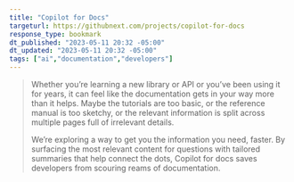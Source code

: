 ```yaml
---
title: "Copilot for Docs"
targeturl: https://githubnext.com/projects/copilot-for-docs 
response_type: bookmark
dt_published: "2023-05-11 20:32 -05:00"
dt_updated: "2023-05-11 20:32 -05:00"
tags: ["ai","documentation","developers"]
---
```


> Whether you’re learning a new library or API or you’ve been using it for years, it can feel like the documentation gets in your way more than it helps. Maybe the tutorials are too basic, or the reference manual is too sketchy, or the relevant information is split across multiple pages full of irrelevant details.
> 
> We’re exploring a way to get you the information you need, faster. By surfacing the most relevant content for questions with tailored summaries that help connect the dots, Copilot for docs saves developers from scouring reams of documentation.